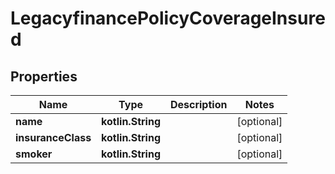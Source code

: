 
# LegacyfinancePolicyCoverageInsured

## Properties
Name | Type | Description | Notes
------------ | ------------- | ------------- | -------------
**name** | **kotlin.String** |  |  [optional]
**insuranceClass** | **kotlin.String** |  |  [optional]
**smoker** | **kotlin.String** |  |  [optional]



